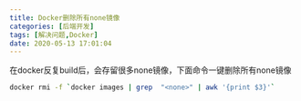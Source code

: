 ```yaml
---
title: Docker删除所有none镜像
categories: [后端开发]
tags: [解决问题,Docker]
date: 2020-05-13 17:01:04
---
```


<!-- more -->

在docker反复build后，会存留很多none镜像，下面命令一键删除所有none镜像

```sh
docker rmi -f `docker images | grep  "<none>" | awk '{print $3}'`
```
